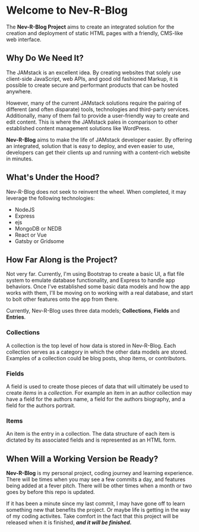 # Welcome to Nev-R-Blog

The **Nev-R-Blog Project** aims to create an integrated solution for the creation and deployment of static HTML pages with a friendly, CMS-like web interface.

## Why Do We Need It?

The JAMstack is an excellent idea. By creating websites that solely use client-side JavaScript, web APIs, and good old fashioned Markup, it is possible to create secure and performant products that can be hosted anywhere.

However, many of the current JAMstack solutions require the pairing of different (and often disparate) tools, technologies and third-party services. Additionally, many of them fail to provide a user-friendly way to create and edit content. This is where the JAMstack pales in comparison to other established content management solutions like WordPress.

**Nev-R-Blog** aims to make the life of JAMstack developer easier. By offering an integrated, solution that is easy to deploy, and even easier to use, developers can get their clients up and running with a content-rich website in minutes.

## What's Under the Hood?

Nev-R-Blog does not seek to reinvent the wheel. When completed, it may leverage the following technologies:

-   NodeJS
-   Express
-   ejs
-   MongoDB or NEDB
-   React or Vue
-   Gatsby or Gridsome

## How Far Along is the Project?

Not very far. Currently, I'm using Bootstrap to create a basic UI, a flat file system to emulate database functionality, and Express to handle app behaviors. Once I've established some basic data models and how the app works with them, I'll be moving on to working with a real database, and start to bolt other features onto the app from there.

Currently, Nev-R-Blog uses three data models; **Collections**, **Fields** and **Entries**.

### Collections

A collection is the top level of how data is stored in Nev-R-Blog. Each collection serves as a category in which the other data models are stored. Examples of a collection could be blog posts, shop items, or contributors.

### Fields

A field is used to create those pieces of data that will ultimately be used to create _items_ in a _collection_. For example an item in an author collection may have a field for the authors name, a field for the authors biography, and a field for the authors portrait.

### Items

An item is the entry in a collection. The data structure of each item is dictated by its associated fields and is represented as an HTML form.

## When Will a Working Version be Ready?

**Nev-R-Blog** is my personal project, coding journey and learning experience. There will be times when you may see a few commits a day, and features being added at a fever pitch. There will be other times when a month or two goes by before this repo is updated.

If it has been a minute since my last commit, I may have gone off to learn something new that benefits the project. Or maybe life is getting in the way of my coding activites. Take comfort in the fact that this project will be released when it is finished, **_and it will be finished._**
